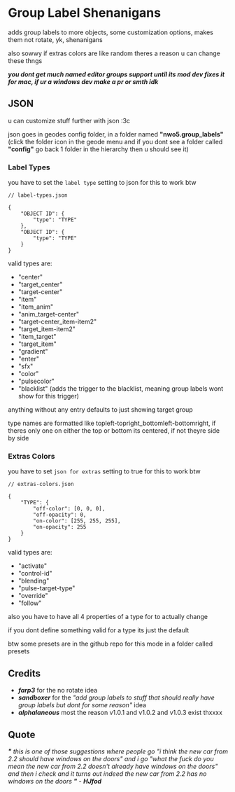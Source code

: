 # Group Label Shenanigans
adds group labels to more objects, some customization options, makes them not rotate, yk, shenanigans

also sowwy if extras colors are like random theres a reason u can change these thngs

***you dont get much named editor groups support until its mod dev fixes it for mac, if ur a windows dev make a pr or smth idk***

## JSON
u can customize stuff further with json :3c

json goes in geodes config folder, in a folder named **"nwo5.group_labels"** (click the folder icon in the geode menu and if you dont see a folder called **"config"** go back 1 folder in the hierarchy then u should see it)

### Label Types
you have to set the `label type` setting to json for this to work btw

```
// label-types.json

{
    "OBJECT ID": {
        "type": "TYPE"
    },
    "OBJECT ID": {
        "type": "TYPE"
    }
}
```

valid types are:
- "center"
- "target_center"
- "target-center"
- "item"
- "item_anim"
- "anim_target-center"
- "target-center_item-item2"
- "target_item-item2"
- "item_target"
- "target_item"
- "gradient"
- "enter"
- "sfx"
- "color"
- "pulsecolor"
- "blacklist" (adds the trigger to the blacklist, meaning group labels wont show for this trigger)

anything without any entry defaults to just showing target group

type names are formatted like topleft-topright_bottomleft-bottomright, if theres only one on either the top or bottom its centered, if not theyre side by side

### Extras Colors
you have to set `json for extras` setting to true for this to work btw

```
// extras-colors.json

{
    "TYPE": {
        "off-color": [0, 0, 0],
        "off-opacity": 0,
        "on-color": [255, 255, 255],
        "on-opacity": 255
    }
}
```

valid types are:
- "activate"
- "control-id"
- "blending"
- "pulse-target-type" 
- "override"
- "follow"

also you have to have all 4 properties of a type for to actually change

if you dont define something valid for a type its just the default

btw some presets are in the github repo for this mode in a folder called presets

## Credits
- ***farp3*** for the no rotate idea
- ***sandboxer*** for the *"add group labels to stuff that should really have group labels but dont for some reason"* idea
- ***alphalaneous*** most the reason v1.0.1 and v1.0.2 and v1.0.3 exist thxxxx

## Quote
***"*** *this is one of those suggestions where people go "i think the new car from 2.2 should have windows on the doors" and i go "what the fuck do you mean the new car from 2.2 doesn't already have windows on the doors" and then i check and it turns out indeed the new car from 2.2 has no windows on the doors* ***"*** - ***HJfod***